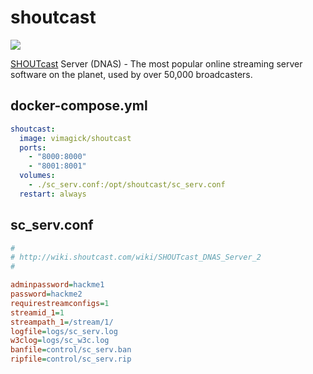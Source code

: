 shoutcast
=========

![](https://upload.wikimedia.org/wikipedia/en/thumb/f/f7/SHOUTcast_logo.svg/200px-SHOUTcast_logo.svg.png)

[SHOUTcast][1] Server (DNAS) - The most popular online streaming server
software on the planet, used by over 50,000 broadcasters.

## docker-compose.yml

```yaml
shoutcast:
  image: vimagick/shoutcast
  ports:
    - "8000:8000"
    - "8001:8001"
  volumes:
    - ./sc_serv.conf:/opt/shoutcast/sc_serv.conf
  restart: always
```

## sc_serv.conf

```ini
#
# http://wiki.shoutcast.com/wiki/SHOUTcast_DNAS_Server_2
#

adminpassword=hackme1
password=hackme2
requirestreamconfigs=1
streamid_1=1
streampath_1=/stream/1/
logfile=logs/sc_serv.log
w3clog=logs/sc_w3c.log
banfile=control/sc_serv.ban
ripfile=control/sc_serv.rip
```

[1]: http://wiki.shoutcast.com/wiki/SHOUTcast
